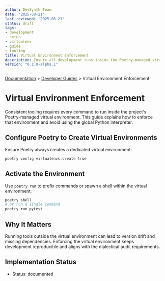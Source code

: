 ```yaml
---
author: DevSynth Team
date: '2025-08-21'
last_reviewed: '2025-08-21'
status: draft
tags:
- development
- setup
- virtualenv
- guide
- tooling
title: Virtual Environment Enforcement
description: Ensure all development runs inside the Poetry-managed virtual environment.
version: "0.1.0-alpha.1"
---
```

<div class="breadcrumbs">
<a href="../index.md">Documentation</a> &gt; <a href="index.md">Developer Guides</a> &gt; Virtual Environment Enforcement
</div>

# Virtual Environment Enforcement

Consistent tooling requires every command to run inside the project's Poetry-managed virtual environment.
This guide explains how to enforce that environment and avoid using the global Python interpreter.

## Configure Poetry to Create Virtual Environments

Ensure Poetry always creates a dedicated virtual environment:

```bash
poetry config virtualenvs.create true
```

## Activate the Environment

Use `poetry run` to prefix commands or spawn a shell within the virtual environment:

```bash
poetry shell
# or run a single command
poetry run pytest
```

## Why It Matters

Running tools outside the virtual environment can lead to version drift and missing dependencies.
Enforcing the virtual environment keeps development reproducible and aligns with the dialectical audit requirements.

## Implementation Status

- Status: documented
